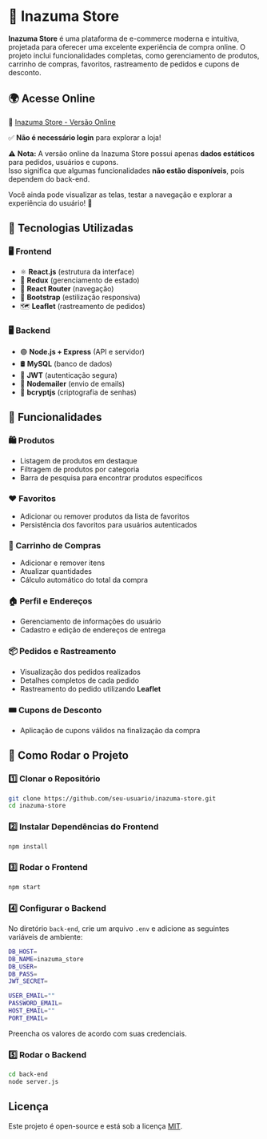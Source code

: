 # 🛒 Inazuma Store

**Inazuma Store** é uma plataforma de e-commerce moderna e intuitiva, projetada para oferecer uma excelente experiência de compra online. O projeto inclui funcionalidades completas, como gerenciamento de produtos, carrinho de compras, favoritos, rastreamento de pedidos e cupons de desconto.

## 🌍 Acesse Online
🔗 [Inazuma Store - Versão Online](https://inazuma-store.netlify.app/)  

✅ **Não é necessário login** para explorar a loja!  

⚠️ **Nota:** A versão online da Inazuma Store possui apenas **dados estáticos** para pedidos, usuários e cupons.  
Isso significa que algumas funcionalidades **não estão disponíveis**, pois dependem do back-end.  

Você ainda pode visualizar as telas, testar a navegação e explorar a experiência do usuário! 🚀  

## 🚀 Tecnologias Utilizadas

### **🖥️ Frontend**
- ⚛️ **React.js** (estrutura da interface)
- 🔄 **Redux** (gerenciamento de estado)
- 🚏 **React Router** (navegação)
- 🎨 **Bootstrap** (estilização responsiva)
- 🗺️ **Leaflet** (rastreamento de pedidos)

### **🖥️ Backend**
- 🟢 **Node.js + Express** (API e servidor)
- 🛢️ **MySQL** (banco de dados)
- 🔑 **JWT** (autenticação segura)
- 📧 **Nodemailer** (envio de emails)
- 🔐 **bcryptjs** (criptografia de senhas)

## 🎯 Funcionalidades

### **🛍️  Produtos**
- Listagem de produtos em destaque
- Filtragem de produtos por categoria
- Barra de pesquisa para encontrar produtos específicos

### **❤️ Favoritos**
- Adicionar ou remover produtos da lista de favoritos
- Persistência dos favoritos para usuários autenticados

### **🛒 Carrinho de Compras**
- Adicionar e remover itens
- Atualizar quantidades
- Cálculo automático do total da compra

### **🏠 Perfil e Endereços**
- Gerenciamento de informações do usuário
- Cadastro e edição de endereços de entrega

### **📦 Pedidos e Rastreamento**
- Visualização dos pedidos realizados
- Detalhes completos de cada pedido
- Rastreamento do pedido utilizando **Leaflet**

### **🎟️ Cupons de Desconto**
- Aplicação de cupons válidos na finalização da compra

## 🚀 Como Rodar o Projeto

### **1️⃣ Clonar o Repositório**
```sh
git clone https://github.com/seu-usuario/inazuma-store.git
cd inazuma-store
```

### **2️⃣ Instalar Dependências do Frontend**
```sh
npm install
```

### **3️⃣ Rodar o Frontend**
```sh
npm start
```

### **4️⃣ Configurar o Backend**
No diretório `back-end`, crie um arquivo `.env` e adicione as seguintes variáveis de ambiente:

```sh
DB_HOST=
DB_NAME=inazuma_store
DB_USER=
DB_PASS=
JWT_SECRET=

USER_EMAIL=""
PASSWORD_EMAIL=
HOST_EMAIL=""
PORT_EMAIL=

```
Preencha os valores de acordo com suas credenciais.

### **5️⃣ Rodar o Backend**
```sh
cd back-end
node server.js
```

## Licença
Este projeto é open-source e está sob a licença [MIT](LICENSE).

